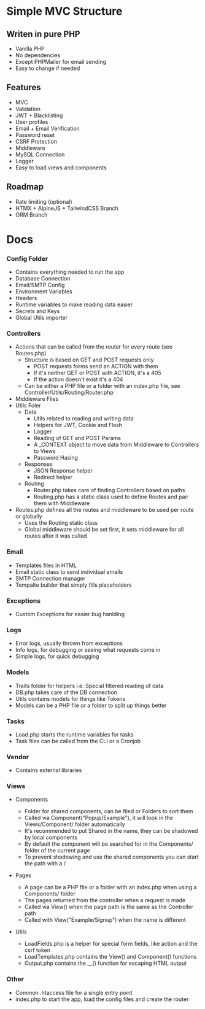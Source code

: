 # Simple MVC Structure

## Writen in pure PHP
- Vanilla PHP
- No dependencies
- Except PHPMailer for email sending
- Easy to change if needed

## Features
- MVC
- Validation
- JWT + Blacklisting
- User profiles
- Email + Email Verification
- Password reset
- CSRF Protection
- Middleware
- MySQL Connection
- Logger
- Easy to load views and components

## Roadmap
- Rate limiting (optional)
- HTMX + AlpineJS + TailwindCSS Branch
- ORM Branch

# Docs

### Config Folder
- Contains everything needed to run the app
- Database Connection
- Email/SMTP Config
- Environment Variables
- Headers
- Runtime variables to make reading data easier
- Secrets and Keys
- Global Utils importer

### Controllers
- Actions that can be called from the router for every route (see Routes.php)
    - Structure is based on GET and POST requests only
        - POST requests forms send an ACTION with them
        - If it's neither GET or POST with ACTION, it's a 405
        - If the action doesn't exist it's a 404
    - Can be either a PHP file or a folder with an index.php file, see Controller/Utils/Routing/Router.php
- Middleware Files
- Utils Foler
    - Data
        - Utils related to reading and writing data
        - Helpers for JWT, Cookie and Flash
        - Logger
        - Reading of GET and POST Params
        - A _CONTEXT object to move data from Middleware to Controllers to Views
        - Password Hasing
    - Responses
        - JSON Response helper
        - Redirect helper
    - Routing
        - Router.php takes care of finding Controllers based on paths
        - Routing.php has a static class used to define Routes and pair them with Middleware
- Routes.php defines all the routes and middleware to be used per route or globally
    - Uses the Routing static class
    - Global middleware should be set first, it sets middleware for all routes after it was called

### Email
- Templates files in HTML
- Email static class to send individual emails
- SMTP Connection manager
- Tempalte builder that simply fills placeholders

### Exceptions
- Custom Exceptions for easier bug hanlding

### Logs
- Error logs, usually thrown from exceptions
- Info logs, for debugging or seeing what requests come in
- Simple logs, for quick debugging

### Models
- Traits folder for helpers i.e. Special filtered reading of data
- DB.php takes care of the DB connection
- Utils contains models for things like Tokens
- Models can be a PHP file or a folder to split up things better

### Tasks
- Load.php starts the runtime variables for tasks
- Task files can be called from the CLI or a Cronjob

### Vendor
- Contains external libraries

### Views
- Components
    - Folder for shared components, can be filed or Folders to sort them
    - Called via Component("Popup/Example"), it will look in the Views/Component/ folder automatically
    - It's recommended to put Shared in the name, they can be shadowed by local components
    - By default the component will be searched for in the Components/ folder of the current page
    - To prevent shadowing and use the shared components you can start the path with a /
- Pages
    - A page can be a PHP file or a folder with an index.php when using a Components/ folder
    - The pages returned from the controller when a request is made
    - Called via View() when the page path is the same as the Controller path
    - Called with View("Example/Signup") when the name is different

- Utils
    - LoadFields.php is a helper for special form fields, like action and the csrf token
    - LoadTemplates.php contains the View() and Component() functions
    - Output.php contains the __() function for escaping HTML output

### Other
- Common .htaccess file for a single entry point
- index.php to start the app, load the config files and create the router
